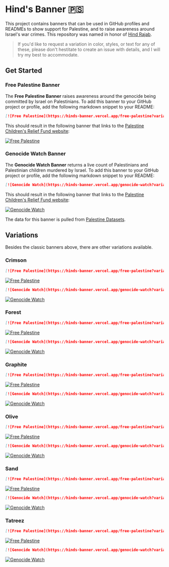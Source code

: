 # Hind's Banner 🇵🇸

This project contains banners that can be used in GitHub profiles and READMEs to show support for Palestine, and to raise awareness around Israel's war crimes. This repository was named in honor of [Hind Rajab](https://en.wikipedia.org/wiki/Killing_of_Hind_Rajab).

> If you'd like to request a variation in color, styles, or text for any of these, please don't hestitate to create an issue with details, and I will try my best to accommodate.

## Get Started

### Free Palestine Banner

The **Free Palestine Banner** raises awareness around the genocide being committed by Israel on Palestinians. To add this banner to your GitHub project or profile, add the following markdown snippet to your README:

```md
[![Free Palestine](https://hinds-banner.vercel.app/free-palestine?variant=classic)](https://www.pcrf.net/)
```

This should result in the following banner that links to the [Palestine Children's Relief Fund website](https://www.pcrf.net/):

[![Free Palestine](https://hinds-banner.vercel.app/free-palestine?variant=classic)](https://www.pcrf.net/)

### Genocide Watch Banner

The **Genocide Watch Banner** returns a live count of Palestinians and Palestinian children murdered by Israel. To add this banner to your GitHub project or profile, add the following markdown snippet to your README:

```md
[![Genocide Watch](https://hinds-banner.vercel.app/genocide-watch?variant=classic)](https://www.pcrf.net/)
```

This should result in the following banner that links to the [Palestine Children's Relief Fund website](https://www.pcrf.net/):

[![Genocide Watch](https://hinds-banner.vercel.app/genocide-watch?variant=classic)](https://www.pcrf.net/)

The data for this banner is pulled from [Palestine Datasets](https://data.techforpalestine.org/).

## Variations

Besides the classic banners above, there are other variations available.

### Crimson

```md
[![Free Palestine](https://hinds-banner.vercel.app/free-palestine?variant=crimson)](https://www.pcrf.net/)
```

[![Free Palestine](https://hinds-banner.vercel.app/free-palestine?variant=crimson)](https://www.pcrf.net/)

```md
[![Genocide Watch](https://hinds-banner.vercel.app/genocide-watch?variant=crimson)](https://www.pcrf.net/)
```

[![Genocide Watch](https://hinds-banner.vercel.app/genocide-watch?variant=crimson)](https://www.pcrf.net/)

### Forest

```md
[![Free Palestine](https://hinds-banner.vercel.app/free-palestine?variant=forest)](https://www.pcrf.net/)
```

[![Free Palestine](https://hinds-banner.vercel.app/free-palestine?variant=forest)](https://www.pcrf.net/)

```md
[![Genocide Watch](https://hinds-banner.vercel.app/genocide-watch?variant=forest)](https://www.pcrf.net/)
```

[![Genocide Watch](https://hinds-banner.vercel.app/genocide-watch?variant=forest)](https://www.pcrf.net/)

### Graphite

```md
[![Free Palestine](https://hinds-banner.vercel.app/free-palestine?variant=graphite)](https://www.pcrf.net/)
```

[![Free Palestine](https://hinds-banner.vercel.app/free-palestine?variant=graphite)](https://www.pcrf.net/)

```md
[![Genocide Watch](https://hinds-banner.vercel.app/genocide-watch?variant=graphite)](https://www.pcrf.net/)
```

[![Genocide Watch](https://hinds-banner.vercel.app/genocide-watch?variant=graphite)](https://www.pcrf.net/)

### Olive

```md
[![Free Palestine](https://hinds-banner.vercel.app/free-palestine?variant=olive)](https://www.pcrf.net/)
```

[![Free Palestine](https://hinds-banner.vercel.app/free-palestine?variant=olive)](https://www.pcrf.net/)

```md
[![Genocide Watch](https://hinds-banner.vercel.app/genocide-watch?variant=olive)](https://www.pcrf.net/)
```

[![Genocide Watch](https://hinds-banner.vercel.app/genocide-watch?variant=olive)](https://www.pcrf.net/)

### Sand

```md
[![Free Palestine](https://hinds-banner.vercel.app/free-palestine?variant=sand)](https://www.pcrf.net/)
```

[![Free Palestine](https://hinds-banner.vercel.app/free-palestine?variant=sand)](https://www.pcrf.net/)

```md
[![Genocide Watch](https://hinds-banner.vercel.app/genocide-watch?variant=sand)](https://www.pcrf.net/)
```

[![Genocide Watch](https://hinds-banner.vercel.app/genocide-watch?variant=sand)](https://www.pcrf.net/)

### Tatreez

```md
[![Free Palestine](https://hinds-banner.vercel.app/free-palestine?variant=tatreez)](https://www.pcrf.net/)
```

[![Free Palestine](https://hinds-banner.vercel.app/free-palestine?variant=tatreez)](https://www.pcrf.net/)

```md
[![Genocide Watch](https://hinds-banner.vercel.app/genocide-watch?variant=tatreez)](https://www.pcrf.net/)
```

[![Genocide Watch](https://hinds-banner.vercel.app/genocide-watch?variant=tatreez)](https://www.pcrf.net/)
